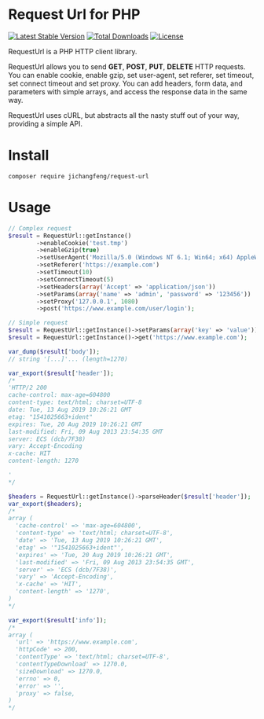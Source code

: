 # Request Url for PHP

[![Latest Stable Version](https://poser.pugx.org/jichangfeng/request-url/v/stable.png)](https://packagist.org/packages/jichangfeng/request-url)
[![Total Downloads](https://poser.pugx.org/jichangfeng/request-url/downloads.png)](https://packagist.org/packages/jichangfeng/request-url)
[![License](https://poser.pugx.org/jichangfeng/request-url/license.png)](https://packagist.org/packages/jichangfeng/request-url)

RequestUrl is a PHP HTTP client library.

RequestUrl allows you to send **GET**, **POST**, **PUT**, **DELETE** HTTP requests.
You can enable cookie, enable gzip, set user-agent, set referer, set timeout, set connect timeout and set proxy.
You can add headers, form data, and parameters with simple arrays, and access the response data in the same way.

RequestUrl uses cURL, but abstracts all the nasty stuff out of your way, providing a simple API.

# Install
```composer require jichangfeng/request-url```

# Usage
```php
// Complex request
$result = RequestUrl::getInstance()
        ->enableCookie('test.tmp')
        ->enableGzip(true)
        ->setUserAgent('Mozilla/5.0 (Windows NT 6.1; Win64; x64) AppleWebKit/537.36 (KHTML, like Gecko) Chrome/66.0.3359.181 Safari/537.36')
        ->setReferer('https://example.com')
        ->setTimeout(10)
        ->setConnectTimeout(5)
        ->setHeaders(array('Accept' => 'application/json'))
        ->setParams(array('name' => 'admin', 'password' => '123456'))
        ->setProxy('127.0.0.1', 1080)
        ->post('https://www.example.com/user/login');

// Simple request
$result = RequestUrl::getInstance()->setParams(array('key' => 'value'))->post('https://www.example.com');
$result = RequestUrl::getInstance()->get('https://www.example.com');

var_dump($result['body']);
// string '[...]'... (length=1270)

var_export($result['header']);
/*
'HTTP/2 200 
cache-control: max-age=604800
content-type: text/html; charset=UTF-8
date: Tue, 13 Aug 2019 10:26:21 GMT
etag: "1541025663+ident"
expires: Tue, 20 Aug 2019 10:26:21 GMT
last-modified: Fri, 09 Aug 2013 23:54:35 GMT
server: ECS (dcb/7F38)
vary: Accept-Encoding
x-cache: HIT
content-length: 1270

'
*/

$headers = RequestUrl::getInstance()->parseHeader($result['header']);
var_export($headers);
/*
array (
  'cache-control' => 'max-age=604800',
  'content-type' => 'text/html; charset=UTF-8',
  'date' => 'Tue, 13 Aug 2019 10:26:21 GMT',
  'etag' => '"1541025663+ident"',
  'expires' => 'Tue, 20 Aug 2019 10:26:21 GMT',
  'last-modified' => 'Fri, 09 Aug 2013 23:54:35 GMT',
  'server' => 'ECS (dcb/7F38)',
  'vary' => 'Accept-Encoding',
  'x-cache' => 'HIT',
  'content-length' => '1270',
)
*/

var_export($result['info']);
/*
array (
  'url' => 'https://www.example.com',
  'httpCode' => 200,
  'contentType' => 'text/html; charset=UTF-8',
  'contentTypeDownload' => 1270.0,
  'sizeDownload' => 1270.0,
  'errno' => 0,
  'error' => '',
  'proxy' => false,
)
*/

```